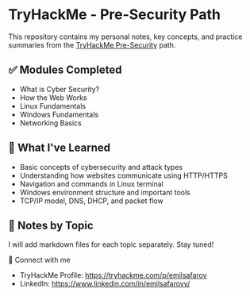 # TryHackMe - Pre-Security Path

This repository contains my personal notes, key concepts, and practice summaries from the [TryHackMe Pre-Security](https://tryhackme.com/path/outline/presecurity) path.

## ✅ Modules Completed

- What is Cyber Security?
- How the Web Works
- Linux Fundamentals
- Windows Fundamentals
- Networking Basics

## 🧠 What I've Learned

- Basic concepts of cybersecurity and attack types
- Understanding how websites communicate using HTTP/HTTPS
- Navigation and commands in Linux terminal
- Windows environment structure and important tools
- TCP/IP model, DNS, DHCP, and packet flow

## 📁 Notes by Topic

I will add markdown files for each topic separately. Stay tuned!

🔗 Connect with me

- TryHackMe Profile: https://tryhackme.com/p/emilsafarov
- LinkedIn: https://www.linkedin.com/in/emilsafarovv/
